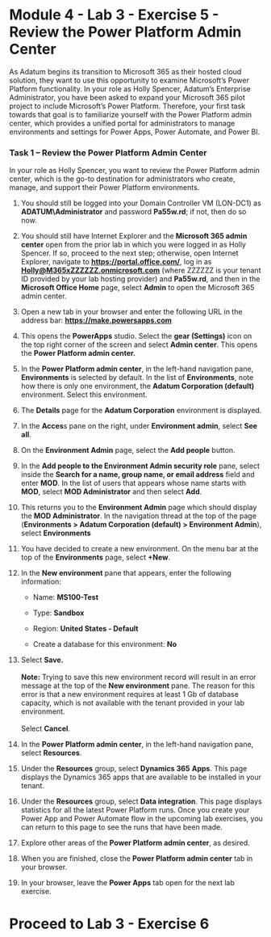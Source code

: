 # Module 4 - Lab 3 - Exercise 5 - Review the Power Platform Admin Center

As Adatum begins its transition to Microsoft 365 as their hosted cloud solution, they want to use this opportunity to examine Microsoft’s Power Platform functionality. In your role as Holly Spencer, Adatum’s Enterprise Administrator, you have been asked to expand your Microsoft 365 pilot project to include Microsoft’s Power Platform. Therefore, your first task towards that goal is to familiarize yourself with the Power Platform admin center, which provides a unified portal for administrators to manage environments and settings for Power Apps, Power Automate, and Power BI. 

### Task 1 – Review the Power Platform Admin Center

In your role as Holly Spencer, you want to review the Power Platform admin center, which is the go-to destination for administrators who create, manage, and support their Power Platform environments. 

1. You should still be logged into your Domain Controller VM (LON-DC1) as **ADATUM\Administrator** and password **Pa55w.rd**; if not, then do so now.

2. You should still have Internet Explorer and the **Microsoft 365 admin center** open from the prior lab in which you were logged in as Holly Spencer. If so, proceed to the next step; otherwise, open Internet Explorer, navigate to **https://portal.office.com/**, log in as **Holly@M365xZZZZZZ.onmicrosoft.com** (where ZZZZZZ is your tenant ID provided by your lab hosting provider) and **Pa55w.rd**, and then in the **Microsoft Office Home** page, select **Admin** to open the Microsoft 365 admin center.

3. Open a new tab in your browser and enter the following URL in the address bar: **https://make.powersapps.com** 

4. This opens the **PowerApps** studio. Select the **gear (Settings)** icon on the top right corner of the screen and select **Admin center**. This opens the **Power Platform admin center.**

5. In the **Power Platform admin center**, in the left-hand navigation pane, **Environments** is selected by default. In the list of **Environments**, note how there is only one environment, the **Adatum Corporation (default)** environment. Select this environment. 

6. The **Details** page for the **Adatum Corporation** environment is displayed. 

7. In the **Acces**s pane on the right, under **Environment admin**, select **See all**. 

8. On the **Environment Admin** page, select the **Add people** button. 

9. In the **Add people to the Environment Admin security role** pane, select inside the **Search for a name, group name, or email address** field and enter **MOD**. In the list of users that appears whose name starts with **MOD**, select **MOD Administrator** and then select **Add**. 

10. This returns you to the **Environment Admin** page which should display the **MOD Administrator**. In the navigation thread at the top of the page (**Environments &gt; Adatum Corporation (default) &gt; Environment Admin**), select **Environments**

11. You have decided to create a new environment. On the menu bar at the top of the **Environments** page, select **+New**.

12. In the **New environment** pane that appears, enter the following information:

	- Name: **MS100-Test**

	- Type: **Sandbox**

	- Region: **United States - Default**

	-  Create a database for this environment: **No**

13. Select **Save.**   
‎  
‎**Note:** Trying to save this new environment record will result in an error message at the top of the **New environment** pane. The reason for this error is that a new environment requires at least 1 Gb of database capacity, which is not available with the tenant provided in your lab environment.   
‎  
‎Select **Cancel**.

14. In the **Power Platform admin center**, in the left-hand navigation pane, select **Resources**. 

15. Under the **Resources** group, select **Dynamics 365** **Apps**. This page displays the Dynamics 365 apps that are available to be installed in your tenant. 

16. Under the **Resources** group, select **Data integration**. This page displays statistics for all the latest Power Platform runs. Once you create your Power App and Power Automate flow in the upcoming lab exercises, you can return to this page to see the runs that have been made. 

17. Explore other areas of the **Power Platform admin center**, as desired. 

18. When you are finished, close the **Power Platform admin center** tab in your browser.

19. In your browser, leave the **Power Apps** tab open for the next lab exercise.


# Proceed to Lab 3 - Exercise 6
